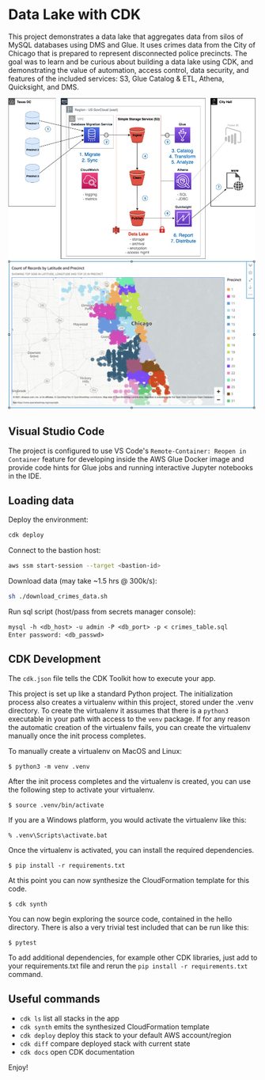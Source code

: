 
# Data Lake with CDK

This project demonstrates a data lake that aggregates data from silos of MySQL databases using DMS and Glue.  It uses crimes data from the City of Chicago that is prepared to represent disconnected police precincts.  The goal was to learn and be curious about building a data lake using CDK, and demonstrating the value of automation, access control, data security, and features of the included services: S3, Glue Catalog & ETL, Athena, Quicksight, and DMS.

<img src="./resources/data_lake_architecture.jpg" alt="architecture" width="500"/>
<img src="./resources/crimes_graph.png" alt="architecture" width="500"/>

## Visual Studio Code

The project is configured to use VS Code's `Remote-Container: Reopen in Container` feature for developing inside the AWS Glue Docker image and provide code hints for Glue jobs and running interactive Jupyter notebooks in the IDE.

## Loading data

Deploy the environment:
```bash
cdk deploy
```
Connect to the bastion host:
```bash
aws ssm start-session --target <bastion-id>
```
Download data (may take ~1.5 hrs @ 300k/s):
```bash
sh ./download_crimes_data.sh
```
Run sql script (host/pass from secrets manager console):
```
mysql -h <db_host> -u admin -P <db_port> -p < crimes_table.sql
Enter password: <db_passwd>
```

## CDK Development

The `cdk.json` file tells the CDK Toolkit how to execute your app.

This project is set up like a standard Python project.  The initialization process also creates
a virtualenv within this project, stored under the .venv directory.  To create the virtualenv
it assumes that there is a `python3` executable in your path with access to the `venv` package.
If for any reason the automatic creation of the virtualenv fails, you can create the virtualenv
manually once the init process completes.

To manually create a virtualenv on MacOS and Linux:

```
$ python3 -m venv .venv
```

After the init process completes and the virtualenv is created, you can use the following
step to activate your virtualenv.

```
$ source .venv/bin/activate
```

If you are a Windows platform, you would activate the virtualenv like this:

```
% .venv\Scripts\activate.bat
```

Once the virtualenv is activated, you can install the required dependencies.

```
$ pip install -r requirements.txt
```

At this point you can now synthesize the CloudFormation template for this code.

```
$ cdk synth
```

You can now begin exploring the source code, contained in the hello directory.
There is also a very trivial test included that can be run like this:

```
$ pytest
```

To add additional dependencies, for example other CDK libraries, just add to
your requirements.txt file and rerun the `pip install -r requirements.txt`
command.

## Useful commands

 * `cdk ls`          list all stacks in the app
 * `cdk synth`       emits the synthesized CloudFormation template
 * `cdk deploy`      deploy this stack to your default AWS account/region
 * `cdk diff`        compare deployed stack with current state
 * `cdk docs`        open CDK documentation

Enjoy!
